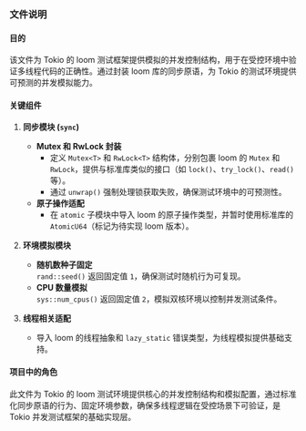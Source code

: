 ### 文件说明

#### 目的
该文件为 Tokio 的 loom 测试框架提供模拟的并发控制结构，用于在受控环境中验证多线程代码的正确性。通过封装 loom 库的同步原语，为 Tokio 的测试环境提供可预测的并发模拟能力。

#### 关键组件

1. **同步模块 (`sync`)**  
   - **Mutex 和 RwLock 封装**  
     - 定义 `Mutex<T>` 和 `RwLock<T>` 结构体，分别包裹 loom 的 `Mutex` 和 `RwLock`，提供与标准库类似的接口（如 `lock()`、`try_lock()`、`read()` 等）。
     - 通过 `unwrap()` 强制处理锁获取失败，确保测试环境中的可预测性。
   - **原子操作适配**  
     - 在 `atomic` 子模块中导入 loom 的原子操作类型，并暂时使用标准库的 `AtomicU64`（标记为待实现 loom 版本）。

2. **环境模拟模块**  
   - **随机数种子固定**  
     `rand::seed()` 返回固定值 `1`，确保测试时随机行为可复现。
   - **CPU 数量模拟**  
     `sys::num_cpus()` 返回固定值 `2`，模拟双核环境以控制并发测试条件。

3. **线程相关适配**  
   - 导入 loom 的线程抽象和 `lazy_static` 错误类型，为线程模拟提供基础支持。

#### 项目中的角色
此文件为 Tokio 的 loom 测试环境提供核心的并发控制结构和模拟配置，通过标准化同步原语的行为、固定环境参数，确保多线程逻辑在受控场景下可验证，是 Tokio 并发测试框架的基础实现层。

